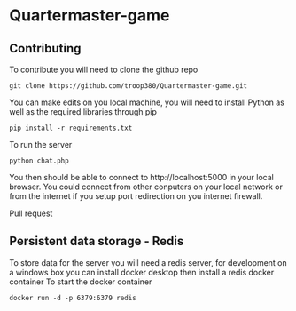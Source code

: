 # Quartermaster-game

## Contributing
To contribute you will need to clone the github repo 
```
git clone https://github.com/troop380/Quartermaster-game.git
```

You can make edits on you local machine, you will need to install Python as well as the required libraries through pip
```
pip install -r requirements.txt
```

To run the server
```
python chat.php
```

You then should be able to connect to http://localhost:5000 in your local browser.  You could connect from other conputers on your local network or from the internet if you setup port redirection on you internet firewall.

Pull request

## Persistent data storage - Redis
To store data for the server you will need a redis server, for development on a windows box you can install docker desktop then install a redis docker container
To start the docker container
```
docker run -d -p 6379:6379 redis
```
